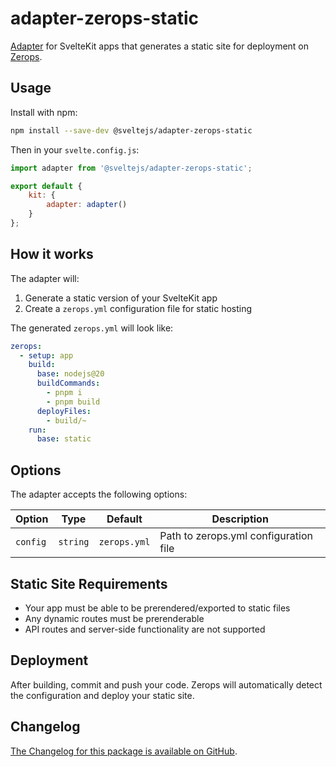 # adapter-zerops-static

[Adapter](https://kit.svelte.dev/docs/adapters) for SvelteKit apps that generates a static site for deployment on [Zerops](https://zerops.io).

## Usage

Install with npm:

```bash
npm install --save-dev @sveltejs/adapter-zerops-static
```

Then in your `svelte.config.js`:

```js
import adapter from '@sveltejs/adapter-zerops-static';

export default {
	kit: {
		adapter: adapter()
	}
};
```

## How it works

The adapter will:

1. Generate a static version of your SvelteKit app
2. Create a `zerops.yml` configuration file for static hosting

The generated `zerops.yml` will look like:

```yaml
zerops:
  - setup: app
    build:
      base: nodejs@20
      buildCommands:
        - pnpm i
        - pnpm build
      deployFiles:
        - build/~
    run:
      base: static
```

## Options

The adapter accepts the following options:

| Option | Type | Default | Description |
| --- | --- | --- | --- |
| `config` | `string` | `zerops.yml` | Path to zerops.yml configuration file |

## Static Site Requirements

- Your app must be able to be prerendered/exported to static files
- Any dynamic routes must be prerenderable
- API routes and server-side functionality are not supported

## Deployment

After building, commit and push your code. Zerops will automatically detect the configuration and deploy your static site.

## Changelog

[The Changelog for this package is available on GitHub](https://github.com/sveltejs/kit/blob/main/packages/adapter-zerops-static/CHANGELOG.md). 